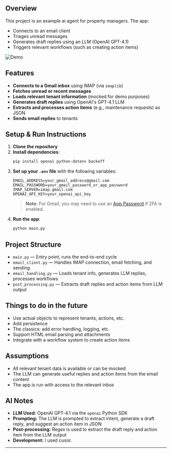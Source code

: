 ## Overview
This project is an example ai agent for property managers. The app:
- Connects to an email client
- Triages unread messages
- Generates draft replies using an LLM (OpenAI GPT-4.1)
- Triggers relevant workflows (such as creating action items)

![Demo](https://raw.githubusercontent.com/ejm01/assets/main/example-agent.gif)

## Features
- **Connects to a Gmail inbox** using IMAP (via `imaplib`)
- **Fetches unread or recent messages**
- **Loads relevant tenant information** (mocked for demo purposes)
- **Generates draft replies** using OpenAI's GPT-4.1 LLM
- **Extracts and processes action items** (e.g., maintenance requests) as JSON
- **Sends email replies** to tenants

## Setup & Run Instructions
1. **Clone the repository**
2. **Install dependencies**:
   ```bash
   pip install openai python-dotenv backoff
   ```
3. **Set up your `.env` file** with the following variables:
   ```env
   EMAIL_ADDRESS=your_gmail_address@gmail.com
   EMAIL_PASSWORD=your_gmail_password_or_app_password
   IMAP_SERVER=imap.gmail.com
   OPENAI_API_KEY=your_openai_api_key
   ```
   > **Note:** For Gmail, you may need to use an [App Password](https://support.google.com/accounts/answer/185833) if 2FA is enabled.
4. **Run the app**:
   ```bash
   python main.py
   ```

## Project Structure
- `main.py` — Entry point, runs the end-to-end cycle
- `email_client.py` — Handles IMAP connection, email fetching, and sending
- `email_handling.py` — Loads tenant info, generates LLM replies, processes workflows
- `post_processing.py` — Extracts draft replies and action items from LLM output


## Things to do in the future
- Use actual objects to represent tenants, actions, etc.
- Add persistence
- The classics: add error handling, logging, etc.
- Support HTML email parsing and attachments
- Integrate with a workflow system to create action items

## Assumptions
- All relevant tenant data is available or can be mocked
- The LLM can generate useful replies and action items from the email content
- The app is run with access to the relevant inbox

## AI Notes
- **LLM Used:** OpenAI GPT-4.1 via the `openai` Python SDK
- **Prompting:** The LLM is prompted to extract intent, generate a draft reply, and suggest an action item in JSON
- **Post-processing:** Regex is used to extract the draft reply and action item from the LLM output
- **Development:** I used cusor.

---
